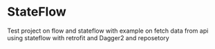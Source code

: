 # StateFlow
Test project on flow and stateflow with example on fetch data from api using stateflow with retrofit and Dagger2 and reposetory 
